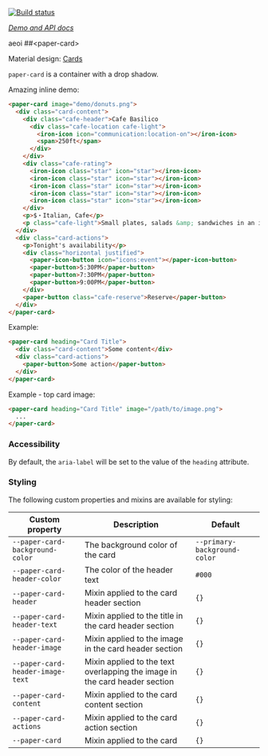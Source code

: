 
<!---

This README is automatically generated from the comments in these files:
paper-card.html

Edit those files, and our readme bot will duplicate them over here!
Edit this file, and the bot will squash your changes :)

The bot does some handling of markdown. Please file a bug if it does the wrong
thing! https://github.com/PolymerLabs/tedium/issues

-->

[![Build status](https://travis-ci.org/PolymerElements/paper-card.svg?branch=master)](https://travis-ci.org/PolymerElements/paper-card)

_[Demo and API docs](https://elements.polymer-project.org/elements/paper-card)_

aeoi
##&lt;paper-card&gt;

Material design: [Cards](https://www.google.com/design/spec/components/cards.html)

`paper-card` is a container with a drop shadow.

Amazing inline demo:
<!---
```html
<custom-element-demo>
  <template>
    <script src="../webcomponentsjs/webcomponents-lite.js"></script>
  
    <link rel="import" href="../iron-demo-helpers/demo-snippet.html">
    <link rel="import" href="../iron-demo-helpers/demo-pages-shared-styles.html">
  
    <link rel="import" href="../iron-collapse/iron-collapse.html">
    <link rel="import" href="../iron-icons/iron-icons.html">
    <link rel="import" href="../iron-icons/communication-icons.html">
    <link rel="import" href="../iron-icons/hardware-icons.html">
    <link rel="import" href="../iron-icons/social-icons.html">
    <link rel="import" href="../iron-flex-layout/iron-flex-layout.html">
    <link rel="import" href="../paper-button/paper-button.html">
    <link rel="import" href="../paper-checkbox/paper-checkbox.html">
    <link rel="import" href="../paper-icon-button/paper-icon-button.html">
    <link rel="import" href="../paper-styles/color.html">
    <link rel="import" href="../paper-styles/typography.html">
    <link rel="import" href="paper-card.html">
    <style is="custom-style">
      .cafe-header { @apply(--paper-font-headline); }
      .cafe-light { color: var(--paper-grey-600); }
      .cafe-location {
        float: right;
        font-size: 15px;
        vertical-align: middle;
      }
      .cafe-reserve { color: var(--google-blue-500); }
      iron-icon.star {
        --iron-icon-width: 16px;
        --iron-icon-height: 16px;
        color: var(--paper-amber-500);
      }
      iron-icon.star:last-of-type { color: var(--paper-grey-500); }
    </style>
    <next-code-block></next-code-block>
  </template>
</custom-element-demo>
```
-->
```html
<paper-card image="demo/donuts.png">
  <div class="card-content">
    <div class="cafe-header">Cafe Basilico
      <div class="cafe-location cafe-light">
        <iron-icon icon="communication:location-on"></iron-icon>
        <span>250ft</span>
      </div>
    </div>
    <div class="cafe-rating">
      <iron-icon class="star" icon="star"></iron-icon>
      <iron-icon class="star" icon="star"></iron-icon>
      <iron-icon class="star" icon="star"></iron-icon>
      <iron-icon class="star" icon="star"></iron-icon>
      <iron-icon class="star" icon="star"></iron-icon>
    </div>
    <p>$・Italian, Cafe</p>
    <p class="cafe-light">Small plates, salads &amp; sandwiches in an intimate setting with 12 indoor seats plus patio seating.</p>
  </div>
  <div class="card-actions">
    <p>Tonight's availability</p>
    <div class="horizontal justified">
      <paper-icon-button icon="icons:event"></paper-icon-button>
      <paper-button>5:30PM</paper-button>
      <paper-button>7:30PM</paper-button>
      <paper-button>9:00PM</paper-button>
    </div>
    <paper-button class="cafe-reserve">Reserve</paper-button>
  </div>
</paper-card>
```
Example:

```html
<paper-card heading="Card Title">
  <div class="card-content">Some content</div>
  <div class="card-actions">
    <paper-button>Some action</paper-button>
  </div>
</paper-card>
```

Example - top card image:

```html
<paper-card heading="Card Title" image="/path/to/image.png">
  ...
</paper-card>
```

### Accessibility

By default, the `aria-label` will be set to the value of the `heading` attribute.

### Styling

The following custom properties and mixins are available for styling:

| Custom property | Description | Default |
| --- | --- | --- |
| `--paper-card-background-color` | The background color of the card | `--primary-background-color` |
| `--paper-card-header-color` | The color of the header text | `#000` |
| `--paper-card-header` | Mixin applied to the card header section | `{}` |
| `--paper-card-header-text` | Mixin applied to the title in the card header section | `{}` |
| `--paper-card-header-image` | Mixin applied to the image in the card header section | `{}` |
| `--paper-card-header-image-text` | Mixin applied to the text overlapping the image in the card header section | `{}` |
| `--paper-card-content` | Mixin applied to the card content section | `{}` |
| `--paper-card-actions` | Mixin applied to the card action section | `{}` |
| `--paper-card` | Mixin applied to the card | `{}` |


